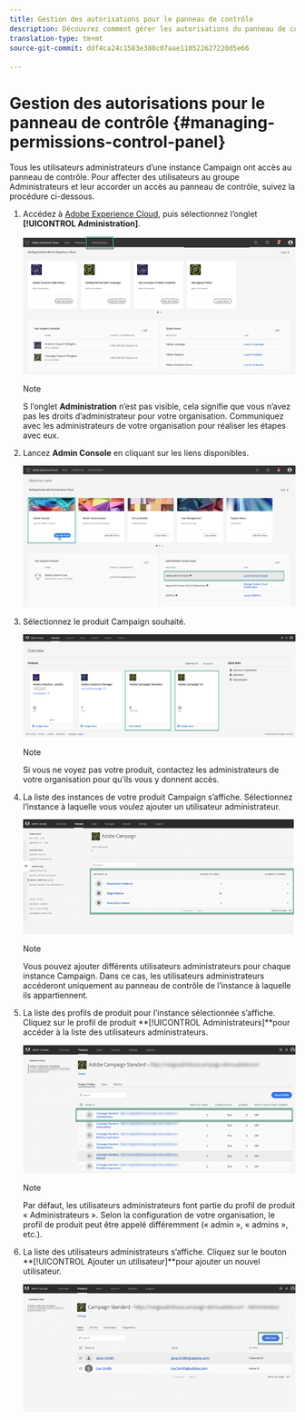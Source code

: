 ```yaml
---
title: Gestion des autorisations pour le panneau de contrôle
description: Découvrez comment gérer les autorisations du panneau de contrôle
translation-type: tm+mt
source-git-commit: ddf4ca24c1583e388c07aae110522627220d5e66

---
```



# Gestion des autorisations pour le panneau de contrôle {#managing-permissions-control-panel}

Tous les utilisateurs administrateurs d’une instance Campaign ont accès au panneau de contrôle. Pour affecter des utilisateurs au groupe Administrateurs et leur accorder un accès au panneau de contrôle, suivez la procédure ci-dessous.

1. Accédez à [Adobe Experience Cloud](https://experiencecloud.adobe.com/), puis sélectionnez l’onglet **[!UICONTROL Administration]**.

   ![](assets/do-not-localize/control_panel_add_user1.png)

   >[!NOTE]
   >
   >S l’onglet <b>Administration</b> n’est pas visible, cela signifie que vous n’avez pas les droits d’administrateur pour votre organisation. Communiquez avec les administrateurs de votre organisation pour réaliser les étapes avec eux.

1. Lancez **Admin Console** en cliquant sur les liens disponibles.

   ![](assets/do-not-localize/control_panel_admin1.png)

1. Sélectionnez le produit Campaign souhaité.

   ![](assets/do-not-localize/control_panel_add_user3.png)

   >[!NOTE]
   >
   >Si vous ne voyez pas votre produit, contactez les administrateurs de votre organisation pour qu’ils vous y donnent accès.

1. La liste des instances de votre produit Campaign s’affiche. Sélectionnez l’instance à laquelle vous voulez ajouter un utilisateur administrateur.

   ![](assets/do-not-localize/control_panel_add_user4.png)

   >[!NOTE]
   >
   >Vous pouvez ajouter différents utilisateurs administrateurs pour chaque instance Campaign. Dans ce cas, les utilisateurs administrateurs accéderont uniquement au panneau de contrôle de l’instance à laquelle ils appartiennent.

1. La liste des profils de produit pour l’instance sélectionnée s’affiche. Cliquez sur le profil de produit **[!UICONTROL Administrateurs]**pour accéder à la liste des utilisateurs administrateurs.

   ![](assets/do-not-localize/control_panel_add_user_5.png)

   >[!NOTE]
   >
   >Par défaut, les utilisateurs administrateurs font partie du profil de produit « Administrateurs ». Selon la configuration de votre organisation, le profil de produit peut être appelé différemment (« admin », « admins », etc.).

1. La liste des utilisateurs administrateurs s’affiche. Cliquez sur le bouton **[!UICONTROL Ajouter un utilisateur]**pour ajouter un nouvel utilisateur.

   ![](assets/do-not-localize/control_panel_add_user_6.png)
